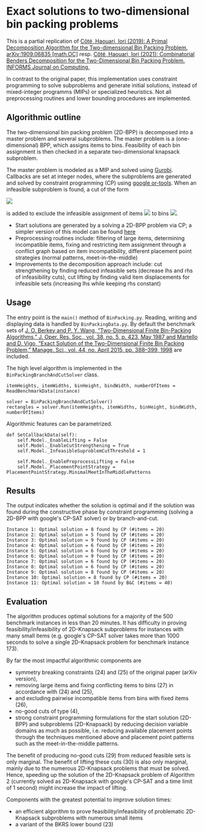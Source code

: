 # Exact solutions to two-dimensional bin packing problems

This is a partial replication of [Côté, Haouari, Iori (2019): A Primal Decomposition Algorithm for the Two-dimensional Bin Packing Problem. arXiv:1909.06835 [math.OC]](https://arxiv.org/abs/1909.06835) resp. [Côté, Haouari, Iori (2021): Combinatorial Benders Decomposition for the Two-Dimensional Bin Packing Problem. INFORMS Journal on Computing.](https://doi.org/10.1287/ijoc.2020.1014)

In contrast to the original paper, this implementation uses constraint programming to solve subproblems and generate initial solutions, instead of mixed-integer programms (MIPs) or specialized heuristics. Not all preprocessing routines and lower bounding procedures are implemented.

## Algorithmic outline

The two-dimensional bin packing problem (2D-BPP) is decomposed into a master problem and several subproblems. The master problem is a (one-dimensional) BPP, which assigns items to bins. Feasibility of each bin assignment is then checked in a separate two-dimensional knapsack subproblem.

The master problem is modeled as a MIP and solved using [Gurobi](https://www.gurobi.com/). Callbacks are set at integer nodes, where the subproblems are generated and solved by constraint programming (CP) using [google or-tools](https://developers.google.com/optimization/cp/cp_solver). When an infeasible subproblem is found, a cut of the form

<img src="https://render.githubusercontent.com/render/math?math=\sum_{j \in \mathcal{C}} x_{ij} \leq |\mathcal{C}| - 1, \quad i \in \mathcal{B}">

is added to exclude the infeasible assignment of items <img src="https://render.githubusercontent.com/render/math?math=j \in \mathcal{C}"> to bins <img src="https://render.githubusercontent.com/render/math?math=i \in \mathcal{B}">.

- Start solutions are generated by a solving a 2D-BPP problem via CP; a simpler version of this model can be found [here](http://yetanothermathprogrammingconsultant.blogspot.com/2021/02/2d-bin-packing-with-google-or-tools-cp.html)
- Preprocessing routines include: filtering of large items, determining incompatible items, fixing and restricting item assignment through a conflict graph based on item incompatibility, different placement point strategies (normal patterns, meet-in-the-middle) 
- Improvements to the decomposition approach include: cut strengthening by finding reduced infeasible sets (decrease lhs and rhs of infeasibility cuts), cut lifting by finding valid item displacements for infeasible sets (increasing lhs while keeping rhs constant)

## Usage
The entry point is the `main()` method of `BinPacking.py`. Reading, writing and displaying data is handled by `BinPackingData.py`. By default the benchmark sets of [J. O. Berkey and P. Y. Wang, “Two-Dimensional Finite Bin-Packing Algorithms,” J. Oper. Res. Soc., vol. 38, no. 5, p. 423, May 1987 and Martello and D. Vigo, “Exact Solution of the Two-Dimensional Finite Bin Packing Problem,” Manage. Sci., vol. 44, no. April 2015, pp. 388–399, 1998](https://github.com/Oscar-Oliveira/OR-Datasets/tree/master/Cutting-and-Packing/2D/Datasets/CLASS) are included.

The high level algorithm is implemented in the `BinPackingBranchAndCutSolver` class.
```
itemHeights, itemWidths, binHeight, bindWidth, numberOfItems = ReadBenchmarkData(instance)
        
solver = BinPackingBranchAndCutSolver()
rectangles = solver.Run(itemHeights, itemWidths, binHeight, bindWidth, numberOfItems)
```

Algorithmic features can be parametrized.
```
def SetCallbackData(self):
    self.Model._EnableLifting = False
    self.Model._EnableCutStrengthening = True
    self.Model._InfeasibleSuproblemCutThreshold = 1

    self.Model._EnablePreprocessLifting = False
    self.Model._PlacementPointStrategy = PlacementPointStrategy.MinimalMeetInTheMiddlePatterns
```

## Results
The output indicates whether the solution is optimal and if the solution was found during the constructive phase by constraint programming (solving a 2D-BPP with google's CP-SAT solver) or by branch-and-cut.
```
Instance 1: Optimal solution = 8 found by CP (#items = 20)
Instance 2: Optimal solution = 5 found by CP (#items = 20)
Instance 3: Optimal solution = 9 found by CP (#items = 20)
Instance 4: Optimal solution = 6 found by CP (#items = 20)
Instance 5: Optimal solution = 6 found by CP (#items = 20)
Instance 6: Optimal solution = 9 found by CP (#items = 20)
Instance 7: Optimal solution = 6 found by CP (#items = 20)
Instance 8: Optimal solution = 6 found by CP (#items = 20)
Instance 9: Optimal solution = 8 found by CP (#items = 20)
Instance 10: Optimal solution = 8 found by CP (#items = 20)
Instance 11: Optimal solution = 10 found by B&C (#items = 40)
```

## Evaluation
The algorithm produces optimal solutions for a majority of the 500 benchmark instances in less than 20 minutes. It has difficulty in proving feasibility/infeasibility of 2D-Knapsack subproblems for instances with many small items (e.g. google's CP-SAT solver takes more than 1000 seconds to solve a single 2D-Knapsack problem for benchmark instance 173). 

By far the most impactful algorithmic components are
- symmetry breaking constraints (24) and (25) of the original paper (arXiv version),
- removing large items and fixing conflicting items to bins (27) in accordance with (24) and (25), 
- and excluding pairwise incompatible items from bins with fixed items (26),
- no-good cuts of type (4),
- strong constraint programming formulations for the start solution (2D-BPP) and subproblems (2D-Knapsack) by reducing decision variable domains as much as possible, i.e. reducing available placement points through the techniques mentioned above and placement point patterns such as the meet-in-the-middle patterns.

The benefit of producing no-good cuts (29) from reduced feasible sets is only marginal. The benefit of lifting these cuts (30) is also only marginal, mainly due to the numerous 2D-Knapsack problems that must be solved. Hence, speeding up the solution of the 2D-Knapsack problem of Algorithm 2 (currently solved as 2D-Knapsack with google's CP-SAT and a time limit of 1 second) might increase the impact of lifting. 

Components with the greatest potential to improve solution times:
- an efficient algorithm to prove feasibility/infeasibility of problematic 2D-Knapsack subproblems with numerous small items
- a variant of the BKRS lower bound (23)
